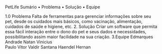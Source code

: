 PetLife
Sumário
•	Problema
•	Solução
•	Equipe

1.0	Problema
Falta de ferramentas para gerenciar informações sobre seu pet, desde os cuidados mais básicos, como vacinação, alimentação, cuidados de saúde e higiene, etc.
2. Solução
Criar um software que permita essa fácil interação entre o dono do pet e seus dados e necessidades, possibilitando assim maior facilidade na sua criação.
3.Equipe
Edmarques Andrade
Natan Vinicius	
Paulo Vitor
Valdir Santana
Haendel Hernan
